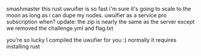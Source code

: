 smashmaster
this rust uwuifier is so fast i'm sure it's going to scale to the moon as long as i can dupe my nodes. uwuifier as a service pro subscription when?
update: the zip is nearly the same as the server except we removed the challenge.yml and flag.txt


you're so lucky I compiled the uwufier for you :)
normally it requires installing rust

